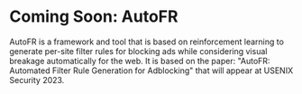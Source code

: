 # Coming Soon: AutoFR
AutoFR is a framework and tool that is based on reinforcement learning to generate per-site filter rules for blocking ads while considering visual breakage automatically for the web. It is based on the paper: "AutoFR: Automated Filter Rule Generation for Adblocking" that will appear at USENIX Security 2023.
